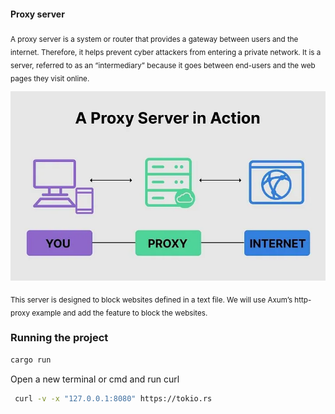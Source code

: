 #### Proxy server
<sub>A proxy server is a system or router that provides a gateway between users and the internet. Therefore, it helps prevent cyber attackers from entering a private network. It is a server, referred to as an “intermediary” because it goes between end-users and the web pages they visit online.</sub>


![proxy image](https://github.com/imrany/proxy-server/blob/main/assets/proxy_image.webp)

<sub>This server is designed to block websites defined in a text file. We will use Axum’s http-proxy example and add the feature to block the websites.</sub>


### Running the project
```bash
cargo run
```
Open a new terminal or cmd and run curl
```bash
 curl -v -x "127.0.0.1:8080" https://tokio.rs
 ```
